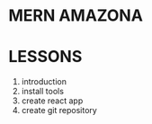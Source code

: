 # MERN AMAZONA

# LESSONS
1. introduction
2. install tools
3. create react app
4. create git repository